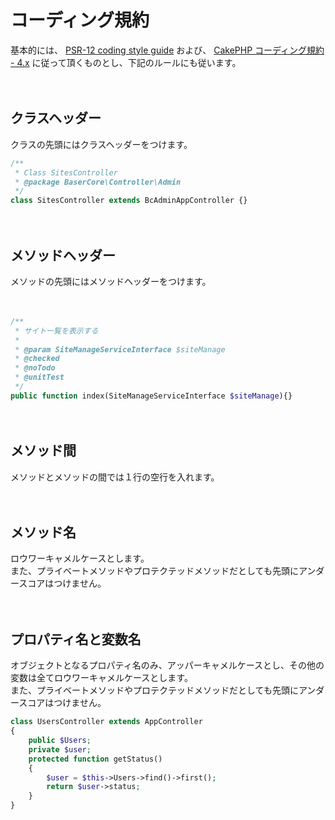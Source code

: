 # コーディング規約

基本的には、 [PSR-12 coding style guide](http://www.php-fig.org/psr/psr-12/) および、 [CakePHP コーディング規約 - 4.x](https://book.cakephp.org/4/ja/contributing/cakephp-coding-conventions.html) に従って頂くものとし、下記のルールにも従います。

　
## クラスヘッダー

クラスの先頭にはクラスヘッダーをつけます。

```php
/**
 * Class SitesController
 * @package BaserCore\Controller\Admin
 */
class SitesController extends BcAdminAppController {}
```

　
## メソッドヘッダー

メソッドの先頭にはメソッドヘッダーをつけます。

　
```php
/**
 * サイト一覧を表示する
 * 
 * @param SiteManageServiceInterface $siteManage
 * @checked
 * @noTodo
 * @unitTest
 */
public function index(SiteManageServiceInterface $siteManage){}
```

　
## メソッド間

メソッドとメソッドの間では１行の空行を入れます。

　
## メソッド名

ロウワーキャメルケースとします。  
また、プライベートメソッドやプロテクテッドメソッドだとしても先頭にアンダースコアはつけません。

　
## プロパティ名と変数名

オブジェクトとなるプロパティ名のみ、アッパーキャメルケースとし、その他の変数は全てロウワーキャメルケースとします。  
また、プライベートメソッドやプロテクテッドメソッドだとしても先頭にアンダースコアはつけません。

```php
class UsersController extends AppController 
{
    public $Users;
    private $user;
    protected function getStatus()
    {
        $user = $this->Users->find()->first();
        return $user->status;
    } 
}
```
　

